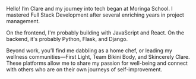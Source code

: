Hello! I’m Clare and my journey into tech began at Moringa School. I mastered Full Stack Development after several enriching years in project management.

On the frontend, I'm probably building with JavaScript and React. On the backend, it's probably Python, Flask, and Django.

Beyond work, you’ll find me dabbling as a home chef, or leading my wellness communities—First Light, Team Bikini Body, and Skincerely Clare.
These platforms allow me to share my passion for well-being and connect with others who are on their own journeys of self-improvement.

<!---
clare-oparo/clare-oparo is a ✨ special ✨ repository because its `README.md` (this file) appears on your GitHub profile.
You can click the Preview link to take a look at your changes.
--->
